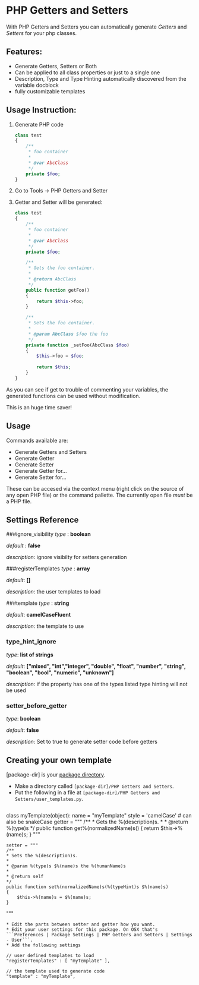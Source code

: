 PHP Getters and Setters
=======================


With PHP Getters and Setters you can automatically generate _Getters_ and _Setters_ for your php classes.

Features:
---------

* Generate Getters, Setters or Both
* Can be applied to all class properties or just to a single one
* Description, Type and Type Hinting automatically discovered from the variable docblock
* fully customizable templates

Usage Instruction:
------------------

1. Generate PHP code

    ```php
    class test
    {
        /**
         * foo container
         *
         * @var AbcClass
         */
        private $foo;
    }
    ```

2. Go to Tools -> PHP Getters and Setter
3. Getter and Setter will be generated:

    ```php
    class test
    {
        /**
         * foo container
         *
         * @var AbcClass
         */
        private $foo;
    
        /**
         * Gets the foo container.
         *
         * @return AbcClass
         */
        public function getFoo()
        {
            return $this->foo;
        }
    
        /**
         * Sets the foo container.
         *
         * @param AbcClass $foo the foo
         */
        private function _setFoo(AbcClass $foo)
        {
            $this->foo = $foo;
            
            return $this;
        }
    }
    ```

As you can see if get to trouble of commenting your variables, the generated functions can be used without modification.

This is an huge time saver!

Usage
-----

Commands available are:

 * Generate Getters and Setters
 * Generate Getter
 * Generate Setter
 * Generate Getter for...
 * Generate Setter for...

These can be accesed via the context menu (right click on the source of any open PHP file) or the command pallette. The currently open file *must* be a PHP file.

Settings Reference
------------------

###ignore_visibility
_type_    : **boolean**

_default_ : **false**

_description_: ignore visibilty for setters generation

###registerTemplates
_type_   : **array**

_default_: **[]**

_description_: the user templates to load

###template
_type_   : **string**

_default_: **camelCaseFluent**

_description_: the template to use

### type_hint_ignore
_type_: **list of strings**

_default_: **["mixed", "int","integer", "double", "float", "number", "string", "boolean", "bool", "numeric", "unknown"]**

_description_: if the property has one of the types listed type hinting will not be used

### setter_before_getter
_type_: **boolean**

_default_: **false**

_description_: Set to true to generate setter code before getters

Creating your own template
--------------------------


[package-dir] is your [package directory](http://docs.sublimetext.info/en/sublime-text-3/basic_concepts.html#the-packages-directory).

* Make a directory called ```[package-dir]/PHP Getters and Setters```.
* Put the following in a file at ```[package-dir]/PHP Getters and Setters/user_templates.py```.
  ```
class myTemplate(object):
    name = "myTemplate"
    style = 'camelCase' # can also be snakeCase
    getter = """ 
    /**
    * Gets the %(description)s.
    *
    * @return %(type)s
    */
    public function get%(normalizedName)s()
    {
        return $this->%(name)s;
    }
"""

    setter = """ 
    /**
    * Sets the %(description)s.
    *
    * @param %(type)s $%(name)s the %(humanName)s
    *
    * @return self
    */
    public function set%(normalizedName)s(%(typeHint)s $%(name)s)
    {
        $this->%(name)s = $%(name)s;
    }
"""
  ```
* Edit the parts between setter and getter how you want.
* Edit your user settings for this package. On OSX that's ```Preferences | Package Settings | PHP Getters and Setters | Settings - User```.
* Add the following settings
  ```
    // user defined templates to load
    "registerTemplates" : [ "myTemplate" ],

    // the template used to generate code
    "template" : "myTemplate",
  ```
  
